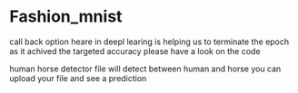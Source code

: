 # Fashion_mnist
call back option heare in deepl learing is helping us to terminate the epoch as it  achived the  targeted accuracy please have a look on  the code


human horse detector file will detect between human and horse you can upload your file and see a prediction
